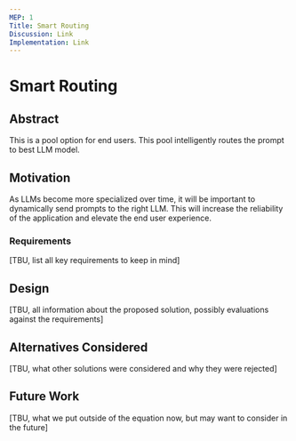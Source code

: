 ```yaml
---
MEP: 1
Title: Smart Routing
Discussion: Link
Implementation: Link
---
```


# Smart Routing

## Abstract

This is a pool option for end users. This pool intelligently routes the prompt to best LLM model.

## Motivation

As LLMs become more specialized over time, it will be important to dynamically send prompts to the right LLM. This will
increase the reliability of the application and elevate the end user experience.

### Requirements

[TBU, list all key requirements to keep in mind]

## Design

[TBU, all information about the proposed solution, possibly evaluations against the requirements]

## Alternatives Considered

[TBU, what other solutions were considered and why they were rejected]

## Future Work

[TBU, what we put outside of the equation now, but may want to consider in the future]
